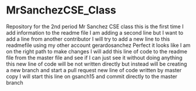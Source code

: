 # MrSanchezCSE_Class
Repository for the 2nd period Mr Sanchez CSE class
this is the first time I add information to the readme file
I am adding a second line but I want to add a line from another contributor
I will try to add a new line to this readmefile using my other account gerardosanchez
Perfect it looks like I am on the right path to make changes I will add this line of code to the readme file from the master file and see if I can just see it without doing anything
this new line of code will be not written directly but instead will be creating a new branch and start a pull request
new line of code written by master copy
I will start this line on gsanch15 and commit directly to the master branch
